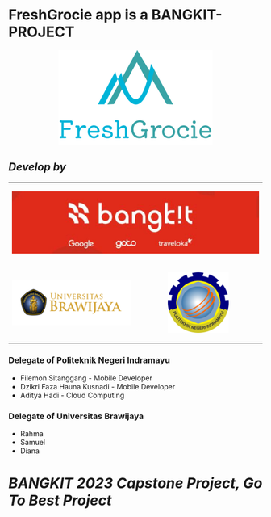 # FreshGrocie app is a BANGKIT-PROJECT
<p align="center">
    <img src="https://github.com/Dzikrifaza/FreshGrocie/blob/mobile_dev/FreshGrocie.png?raw=true">


## _Develop by_
<table style="width:100%; border: none;">
  <tr>
    <th colspan="2"><p align="center">
    <img src="https://github.com/Dzikrifaza/FreshGrocie/blob/mobile_dev/bangkit.png?raw=true"></th>
  </tr>
  <tr>
    <td><p align="center">
    <img src="https://github.com/Dzikrifaza/FreshGrocie/blob/mobile_dev/Brawijaya?raw=true"></td>
    <td><p align="center">
    <img style="width:50%; height:50%" src="https://github.com/Dzikrifaza/FreshGrocie/blob/mobile_dev/Polindra?raw=true"></td>
  </tr>
</table>

### Delegate of Politeknik Negeri Indramayu
- Filemon Sitanggang - Mobile Developer
- Dzikri Faza Hauna Kusnadi - Mobile Developer
- Aditya Hadi - Cloud Computing
### Delegate of Universitas Brawijaya
- Rahma
- Samuel
- Diana

# *BANGKIT 2023 Capstone Project, Go To Best Project*

